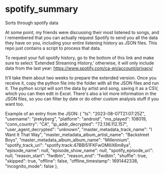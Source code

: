 # spotify_summary
Sorts through spotify data

At some point, my friends were discussing their most listened to songs, and I remembered that you can actually request Spotify to send you all the data they have on you, including your entire listening history as JSON files. This repo just contains a script to process that data.

To request your full spotify history, go to the bottom of this link and make sure to select 'Extended Streaming History,' otherwise, it will only include data from the last year: https://www.spotify.com/ca-en/account/privacy/

It’ll take them about two weeks to prepare the extended version. Once you receive it, copy the python file into the folder with all the JSON files and run it. The python script will sort the data by artist and song, saving it as a CSV, which you can then edit in Excel. There's also a lot more information in the JSON files, so you can filter by date or do other custom analysis stuff if you want too.

Example of an entry from the JSON:
  {
    "ts": "2023-08-07T21:07:25Z",
    "username": "jirekyberg",
    "platform": "android",
    "ms_played": 108019,
    "conn_country": "CA",
    "ip_addr_decrypted": "72.136.112.157",
    "user_agent_decrypted": "unknown",
    "master_metadata_track_name": "I Want It That Way",
    "master_metadata_album_artist_name": "Backstreet Boys",
    "master_metadata_album_album_name": "Millennium",
    "spotify_track_uri": "spotify:track:47BBI51FKFwOMlIiX6m8ya",
    "episode_name": null,
    "episode_show_name": null,
    "spotify_episode_uri": null,
    "reason_start": "fwdbtn",
    "reason_end": "fwdbtn",
    "shuffle": true,
    "skipped": true,
    "offline": false,
    "offline_timestamp": 1691442338,
    "incognito_mode": false
  },

